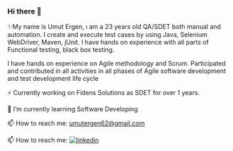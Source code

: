 ### Hi there 👋
✨My name is Umut Ergen, ı am a 23 years old QA/SDET both manual and automation. I create and execute test cases by using Java, Selenium WebDriver, Maven, jUnit. I have hands on experience with all parts of Functional testing, black box testing.

I have hands on experience on Agile methodology and Scrum. Participated and contributed in all activities in all phases of Agile software development and test development life cycle

⚡ Currently working on Fidens Solutions as SDET for over 1 years.

🌱 I’m currently learning Software Developing

📫 How to reach me: umutergen62@gmail.com

📫 How to reach me: [![linkedin](https://img.shields.io/badge/Linkedin-000000?style=for-the-badge&logo=Linkedin&logoColor=white)](https://linkedin.com/in/umut-ergen-477422256/)
<!--
**UmutErgenn/UmutErgenn** is a ✨ _special_ ✨ repository because its `README.md` (this file) appears on your GitHub profile.

Here are some ideas to get you started:

- 🔭 I’m currently working on Fidens Solutions
- 🌱 I’m currently learning Software Developing
- 👯 I’m looking to collaborate on ...
- 🤔 I’m looking for help with ...
- 💬 Ask me about ...
- 📫 How to reach me: ...
- 😄 Pronouns: ...
- ⚡ Fun fact: ...
-->
